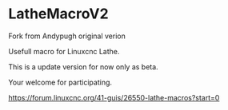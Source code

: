 # LatheMacroV2

Fork from Andypugh original verion

Usefull macro for Linuxcnc Lathe.

This is a update version for now only as beta.

Your welcome for participating.

https://forum.linuxcnc.org/41-guis/26550-lathe-macros?start=0
